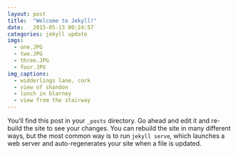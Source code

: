 ```yaml
---
layout: post
title:  "Welcome to Jekyll!"
date:   2015-05-13 00:24:57
categories: jekyll update
imgs:
  - one.JPG
  - two.JPG
  - three.JPG
  - four.JPG
img_captions:
  - widderlings lane, cork
  - view of shandon
  - lunch in blarney
  - view from the stairway
---
```

You’ll find this post in your `_posts` directory. Go ahead and edit it and re-build the site to see your changes. You can rebuild the site in many different ways, but the most common way is to run `jekyll serve`, which launches a web server and auto-regenerates your site when a file is updated.


[jekyll]:      http://jekyllrb.com
[jekyll-gh]:   https://github.com/jekyll/jekyll
[jekyll-help]: https://github.com/jekyll/jekyll-help
